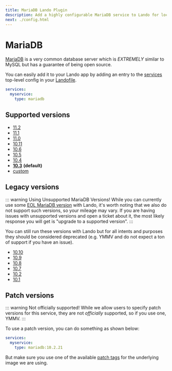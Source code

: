 ```yaml
---
title: MariaDB Lando Plugin
description: Add a highly configurable MariaDB service to Lando for local development with all the power of Docker and Docker Compose.
next: ./config.html
---
```


# MariaDB

[MariaDB](https://mariadb.org/) is a very common database server which is *EXTREMELY* similar to MySQL but has a guarantee of being open source.

You can easily add it to your Lando app by adding an entry to the [services](https://docs.lando.dev/core/v3/lando-service.html) top-level config in your [Landofile](https://docs.lando.dev/core/v3).

```yaml
services:
  myservice:
    type: mariadb
```

## Supported versions

*   [11.2](https://hub.docker.com/r/bitnami/mariadb)
*   [11.1](https://hub.docker.com/r/bitnami/mariadb)
*   [11.0](https://hub.docker.com/r/bitnami/mariadb)
*   [10.11](https://hub.docker.com/r/bitnami/mariadb)
*   [10.6](https://hub.docker.com/r/bitnami/mariadb)
*   [10.5](https://hub.docker.com/r/bitnami/mariadb)
*   [10.4](https://hub.docker.com/r/bitnami/mariadb)
*   **[10.3](https://hub.docker.com/r/bitnami/mariadb)** **(default)**
*   [custom](https://docs.lando.dev/core/v3/lando-service.html#overrides)

## Legacy versions

::: warning Using Unsupported MariaDB Versions!
While you can currently use some [EOL MariaDB version](https://endoflife.date/mariadb) with Lando, it's worth noting that we also do not support such versions, so your mileage may vary. If you are having issues with unsupported versions and open a ticket about it, the most likely response you will get is "upgrade to a supported version".
:::

You can still run these versions with Lando but for all intents and purposes they should be considered deprecated (e.g. YMMV and do not expect a ton of support if you have an issue).

*   [10.10](https://hub.docker.com/r/bitnami/mariadb)
*   [10.9](https://hub.docker.com/r/bitnami/mariadb)
*   [10.8](https://hub.docker.com/r/bitnami/mariadb)
*   [10.7](https://hub.docker.com/r/bitnami/mariadb)
*   [10.2](https://hub.docker.com/r/bitnami/mariadb)
*   [10.1](https://hub.docker.com/r/bitnami/mariadb)

## Patch versions

::: warning Not officially supported!
While we allow users to specify patch versions for this service, they are not *officially* supported, so if you use one, YMMV.
:::

To use a patch version, you can do something as shown below:

```yaml
services:
  myservice:
    type: mariadb:10.2.21
```

But make sure you use one of the available [patch tags](https://hub.docker.com/r/bitnami/mariadb/tags) for the underlying image we are using.

